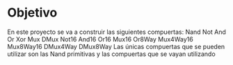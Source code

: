 # Objetivo 
En este proyecto se va a construir las siguientes compuertas: 
Nand 
Not
And
Or
Xor
Mux
DMux
Not16
And16
Or16
Mux16
Or8Way
Mux4Way16
Mux8Way16
DMux4Way
DMux8Way
Las únicas compuertas que se pueden utilizar son las Nand primitivas y las compuertas que se vayan utilizando 
